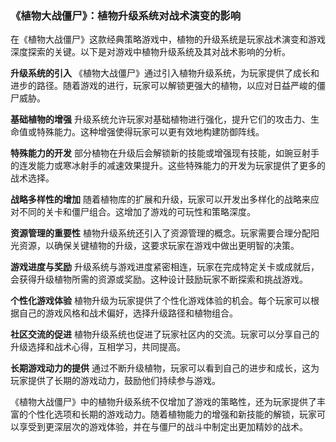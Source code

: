 ### 《植物大战僵尸》：植物升级系统对战术演变的影响

在《植物大战僵尸》这款经典策略游戏中，植物的升级系统是玩家战术演变和游戏深度探索的关键。以下是对游戏中植物升级系统及其对战术影响的分析。

**升级系统的引入**
《植物大战僵尸》通过引入植物升级系统，为玩家提供了成长和进步的路径。随着游戏的进行，玩家可以解锁更强大的植物，以应对日益严峻的僵尸威胁。

**基础植物的增强**
升级系统允许玩家对基础植物进行强化，提升它们的攻击力、生命值或特殊能力。这种增强使得玩家可以更有效地构建防御阵线。

**特殊能力的开发**
部分植物在升级后会解锁新的技能或增强现有技能，如豌豆射手的连发能力或寒冰射手的减速效果提升。这些特殊能力的开发为玩家提供了更多的战术选择。

**战略多样性的增加**
随着植物库的扩展和升级，玩家可以开发出多样化的战略来应对不同的关卡和僵尸组合。这增加了游戏的可玩性和策略深度。

**资源管理的重要性**
植物升级系统还引入了资源管理的概念。玩家需要合理分配阳光资源，以确保关键植物的升级，这要求玩家在游戏中做出更明智的决策。

**游戏进度与奖励**
升级系统与游戏进度紧密相连，玩家在完成特定关卡或成就后，会获得升级植物所需的资源或奖励。这种设计鼓励玩家不断探索和挑战游戏。

**个性化游戏体验**
植物升级为玩家提供了个性化游戏体验的机会。每个玩家可以根据自己的游戏风格和战术偏好，选择升级路径和植物组合。

**社区交流的促进**
植物升级系统也促进了玩家社区内的交流。玩家可以分享自己的升级选择和战术心得，互相学习，共同提高。

**长期游戏动力的提供**
通过不断升级植物，玩家可以看到自己的进步和成长，这为玩家提供了长期的游戏动力，鼓励他们持续参与游戏。

《植物大战僵尸》中的植物升级系统不仅增加了游戏的策略性，还为玩家提供了丰富的个性化选项和长期的游戏动力。随着植物能力的增强和新技能的解锁，玩家可以享受到更深层次的游戏体验，并在与僵尸的战斗中制定出更加精妙的战术。